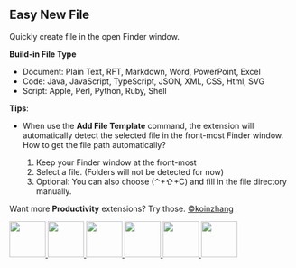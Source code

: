 ## Easy New File

Quickly create file in the open Finder window.

**Build-in File Type**

- Document: Plain Text, RFT, Markdown, Word, PowerPoint, Excel
- Code: Java, JavaScript, TypeScript, JSON, XML, CSS, Html, SVG
- Script: Apple, Perl, Python, Ruby, Shell

**Tips**:

- When use the **Add File Template** command, the extension will automatically detect the selected file in the front-most Finder window. How to get the file path automatically?

  1. Keep your Finder window at the front-most
  2. Select a file. (Folders will not be detected for now)
  3. Optional: You can also choose (⌃+⇧+C) and fill in the file directory manually.

Want more **Productivity** extensions? Try those. [©koinzhang](https://www.raycast.com/koinzhang)

<a id="install-extension-button" title="Install Common Directory Raycast Extension" href="https://www.raycast.com/koinzhang/common-directory#install">
        <img height="64" src="https://assets.raycast.com/koinzhang/common-directory/install_button@2x.png">
</a><a id="install-extension-button" title="Install Quick Access Raycast Extension" href="https://www.raycast.com/koinzhang/quick-access#install">
        <img height="64" src="https://assets.raycast.com/koinzhang/quick-access/install_button@2x.png">
</a><a id="install-extension-button" title="Install Copy Path Raycast Extension" href="https://www.raycast.com/koinzhang/copy-path#install">
        <img height="64" style="height: 64px" src="https://assets.raycast.com/koinzhang/copy-path/install_button@2x.png">
</a><a id="install-extension-button" title="Install Open Path Raycast Extension" href="https://www.raycast.com/koinzhang/open-path#install">
        <img height="64" style="height: 64px" src="https://assets.raycast.com/koinzhang/open-path/install_button@2x.png">
</a><a id="install-extension-button" title="Install Paste as Plain Text Raycast Extension" href="https://www.raycast.com/koinzhang/paste-as-plain-text#install">
        <img height="64" style="height: 64px" src="https://assets.raycast.com/koinzhang/paste-as-plain-text/install_button@2x.png">
</a><a id="install-extension-button" title="Install Hide Files Raycast Extension" href="https://www.raycast.com/koinzhang/hide-files#install">
        <img height="64" style="height: 64px" src="https://assets.raycast.com/koinzhang/hide-files/install_button@2x.png">
</a>
